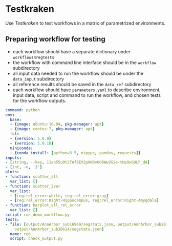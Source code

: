 # Testkraken

Use _Testkraken_ to test workflows in a matrix of parametrized environments.

## Preparing workflow for testing

* each workflow should have a separate dictionary under `workflows4regtests`
* the workflow with command line interface should be in the `workflow` subdirectory
* all input data needed to run the workflow should be under the `data_input` subdirectory
* all reference results should be saved in the `data_ref` subdirectory
* each workflow should have `parameters.yaml` to describe environment, input data, script and command to run the workflow, and chosen tests for the workflow outputs.

```yaml
command: python
env:
  base:
  - {image: ubuntu:16.04, pkg-manager: apt}
  - {image: centos:7, pkg-manager: apt}
  fsl:
  - {version: 5.0.9}
  - {version: 5.0.10}
  miniconda:
  - {conda_install: [python=3.5, nipype, pandas, requests]}
inputs:
- [string, --key, 11an55u9t2TAf0EV2pHN0vOd8Ww2Gie-tHp9xGULh_dA]
- [int, -n, '3']
plots:
- function: scatter_all
  var_list: []
- function: scatter_2var
  var_list:
  - [reg:rel_error:white, reg:rel_error:gray]
  - [reg:rel_error:Right-Hippocampus, reg:rel_error:Right-Amygdala]
- function: barplot_all_rel_error
  var_list: []
script: run_demo_workflow.py
tests:
- file: [output/AnnArbor_sub16960/segstats.json, output/AnnArbor_sub20317/segstats.json,
    output/AnnArbor_sub38614/segstats.json]
  name: reg
  script: check_output.py
```
